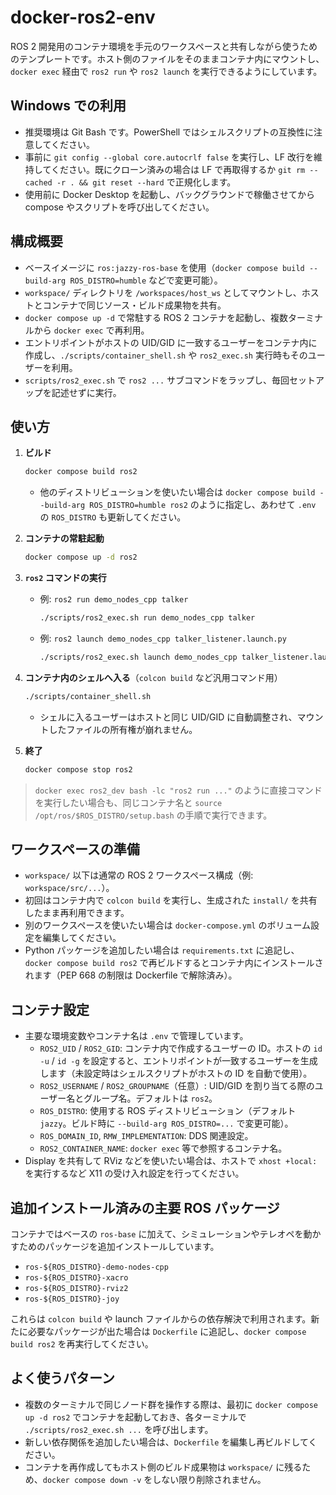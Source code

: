 # docker-ros2-env

ROS 2 開発用のコンテナ環境を手元のワークスペースと共有しながら使うためのテンプレートです。ホスト側のファイルをそのままコンテナ内にマウントし、`docker exec` 経由で `ros2 run` や `ros2 launch` を実行できるようにしています。

## Windows での利用

- 推奨環境は Git Bash です。PowerShell ではシェルスクリプトの互換性に注意してください。
- 事前に `git config --global core.autocrlf false` を実行し、LF 改行を維持してください。既にクローン済みの場合は LF で再取得するか `git rm --cached -r . && git reset --hard` で正規化します。
- 使用前に Docker Desktop を起動し、バックグラウンドで稼働させてから compose やスクリプトを呼び出してください。

## 構成概要

- ベースイメージに `ros:jazzy-ros-base` を使用（`docker compose build --build-arg ROS_DISTRO=humble` などで変更可能）。
- `workspace/` ディレクトリを `/workspaces/host_ws` としてマウントし、ホストとコンテナで同じソース・ビルド成果物を共有。
- `docker compose up -d` で常駐する ROS 2 コンテナを起動し、複数ターミナルから `docker exec` で再利用。
- エントリポイントがホストの UID/GID に一致するユーザーをコンテナ内に作成し、`./scripts/container_shell.sh` や `ros2_exec.sh` 実行時もそのユーザーを利用。
- `scripts/ros2_exec.sh` で `ros2 ...` サブコマンドをラップし、毎回セットアップを記述せずに実行。

## 使い方

1. **ビルド**
   ```bash
   docker compose build ros2
   ```
   - 他のディストリビューションを使いたい場合は `docker compose build --build-arg ROS_DISTRO=humble ros2` のように指定し、あわせて `.env` の `ROS_DISTRO` も更新してください。

2. **コンテナの常駐起動**
   ```bash
   docker compose up -d ros2
   ```

3. **`ros2` コマンドの実行**
   - 例: `ros2 run demo_nodes_cpp talker`
     ```bash
     ./scripts/ros2_exec.sh run demo_nodes_cpp talker
     ```
   - 例: `ros2 launch demo_nodes_cpp talker_listener.launch.py`
     ```bash
     ./scripts/ros2_exec.sh launch demo_nodes_cpp talker_listener.launch.py
     ```

4. **コンテナ内のシェルへ入る**（`colcon build` など汎用コマンド用）
   ```bash
   ./scripts/container_shell.sh
   ```
   - シェルに入るユーザーはホストと同じ UID/GID に自動調整され、マウントしたファイルの所有権が崩れません。

5. **終了**
   ```bash
   docker compose stop ros2
   ```

> `docker exec ros2_dev bash -lc "ros2 run ..."` のように直接コマンドを実行したい場合も、同じコンテナ名と `source /opt/ros/$ROS_DISTRO/setup.bash` の手順で実行できます。

## ワークスペースの準備

- `workspace/` 以下は通常の ROS 2 ワークスペース構成（例: `workspace/src/...`）。
- 初回はコンテナ内で `colcon build` を実行し、生成された `install/` を共有したまま再利用できます。
- 別のワークスペースを使いたい場合は `docker-compose.yml` のボリューム設定を編集してください。
- Python パッケージを追加したい場合は `requirements.txt` に追記し、`docker compose build ros2` で再ビルドするとコンテナ内にインストールされます（PEP 668 の制限は Dockerfile で解除済み）。

## コンテナ設定

- 主要な環境変数やコンテナ名は `.env` で管理しています。
  - `ROS2_UID` / `ROS2_GID`: コンテナ内で作成するユーザーの ID。ホストの `id -u` / `id -g` を設定すると、エントリポイントが一致するユーザーを生成します（未設定時はシェルスクリプトがホストの ID を自動で使用）。
  - `ROS2_USERNAME` / `ROS2_GROUPNAME`（任意）: UID/GID を割り当てる際のユーザー名とグループ名。デフォルトは `ros2`。
  - `ROS_DISTRO`: 使用する ROS ディストリビューション（デフォルト `jazzy`。ビルド時に `--build-arg ROS_DISTRO=...` で変更可能）。
  - `ROS_DOMAIN_ID`, `RMW_IMPLEMENTATION`: DDS 関連設定。
  - `ROS2_CONTAINER_NAME`: `docker exec` 等で参照するコンテナ名。
- Display を共有して RViz などを使いたい場合は、ホストで `xhost +local:` を実行するなど X11 の受け入れ設定を行ってください。

## 追加インストール済みの主要 ROS パッケージ

コンテナではベースの `ros-base` に加えて、シミュレーションやテレオペを動かすためのパッケージを追加インストールしています。

- `ros-${ROS_DISTRO}-demo-nodes-cpp`
- `ros-${ROS_DISTRO}-xacro`
- `ros-${ROS_DISTRO}-rviz2`
- `ros-${ROS_DISTRO}-joy`

これらは `colcon build` や launch ファイルからの依存解決で利用されます。新たに必要なパッケージが出た場合は `Dockerfile` に追記し、`docker compose build ros2` を再実行してください。

## よく使うパターン

- 複数のターミナルで同じノード群を操作する際は、最初に `docker compose up -d ros2` でコンテナを起動しておき、各ターミナルで `./scripts/ros2_exec.sh ...` を呼び出します。
- 新しい依存関係を追加したい場合は、`Dockerfile` を編集し再ビルドしてください。
- コンテナを再作成してもホスト側のビルド成果物は `workspace/` に残るため、`docker compose down -v` をしない限り削除されません。
